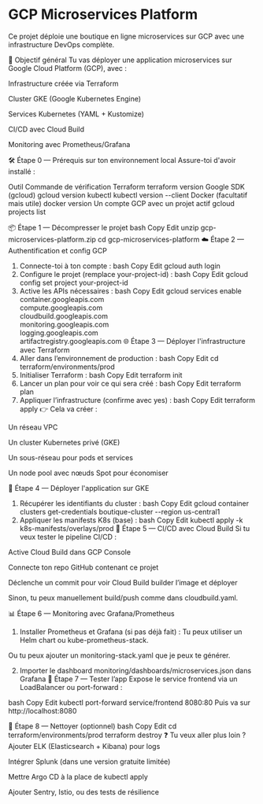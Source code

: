 # GCP Microservices Platform

Ce projet déploie une boutique en ligne microservices sur GCP avec une infrastructure DevOps complète.


🧠 Objectif général
Tu vas déployer une application microservices sur Google Cloud Platform (GCP), avec :

Infrastructure créée via Terraform

Cluster GKE (Google Kubernetes Engine)

Services Kubernetes (YAML + Kustomize)

CI/CD avec Cloud Build

Monitoring avec Prometheus/Grafana

🛠️ Étape 0 — Prérequis sur ton environnement local
Assure-toi d'avoir installé :

Outil	Commande de vérification
Terraform	terraform version
Google SDK (gcloud)	gcloud version
kubectl	kubectl version --client
Docker (facultatif mais utile)	docker version
Un compte GCP avec un projet actif	gcloud projects list

📦 Étape 1 — Décompresser le projet
bash
Copy
Edit
unzip gcp-microservices-platform.zip
cd gcp-microservices-platform
☁️ Étape 2 — Authentification et config GCP
1. Connecte-toi à ton compte :
bash
Copy
Edit
gcloud auth login
2. Configure le projet (remplace your-project-id) :
bash
Copy
Edit
gcloud config set project your-project-id
3. Active les APIs nécessaires :
bash
Copy
Edit
gcloud services enable container.googleapis.com \
    compute.googleapis.com \
    cloudbuild.googleapis.com \
    monitoring.googleapis.com \
    logging.googleapis.com \
    artifactregistry.googleapis.com
🌐 Étape 3 — Déployer l'infrastructure avec Terraform
1. Aller dans l’environnement de production :
bash
Copy
Edit
cd terraform/environments/prod
2. Initialiser Terraform :
bash
Copy
Edit
terraform init
3. Lancer un plan pour voir ce qui sera créé :
bash
Copy
Edit
terraform plan
4. Appliquer l’infrastructure (confirme avec yes) :
bash
Copy
Edit
terraform apply
👉 Cela va créer :

Un réseau VPC

Un cluster Kubernetes privé (GKE)

Un sous-réseau pour pods et services

Un node pool avec nœuds Spot pour économiser

🚀 Étape 4 — Déployer l'application sur GKE
1. Récupérer les identifiants du cluster :
bash
Copy
Edit
gcloud container clusters get-credentials boutique-cluster --region us-central1
2. Appliquer les manifests K8s (base) :
bash
Copy
Edit
kubectl apply -k k8s-manifests/overlays/prod
🔄 Étape 5 — CI/CD avec Cloud Build
Si tu veux tester le pipeline CI/CD :

Active Cloud Build dans GCP Console

Connecte ton repo GitHub contenant ce projet

Déclenche un commit pour voir Cloud Build builder l’image et déployer

Sinon, tu peux manuellement build/push comme dans cloudbuild.yaml.

📊 Étape 6 — Monitoring avec Grafana/Prometheus
1. Installer Prometheus et Grafana (si pas déjà fait) :
Tu peux utiliser un Helm chart ou kube-prometheus-stack.

Ou tu peux ajouter un monitoring-stack.yaml que je peux te générer.

2. Importer le dashboard monitoring/dashboards/microservices.json dans Grafana
🧪 Étape 7 — Tester l’app
Expose le service frontend via un LoadBalancer ou port-forward :

bash
Copy
Edit
kubectl port-forward service/frontend 8080:80
Puis va sur http://localhost:8080

🧹 Étape 8 — Nettoyer (optionnel)
bash
Copy
Edit
cd terraform/environments/prod
terraform destroy
❓ Tu veux aller plus loin ?
Ajouter ELK (Elasticsearch + Kibana) pour logs

Intégrer Splunk (dans une version gratuite limitée)

Mettre Argo CD à la place de kubectl apply

Ajouter Sentry, Istio, ou des tests de résilience